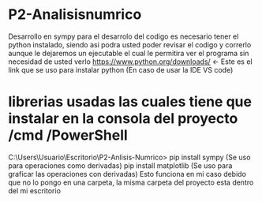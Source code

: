 # P2-Analisisnumrico
Desarrollo en sympy
para el desarrolo del codigo es necesario tener el python instalado, siendo asi podra usted poder revisar el codigo y correrlo
aunque le dejaremos un ejecutable el cual le permitira ver el programa sin necesidad de usted verlo
https://www.python.org/downloads/ <- Este es el link que se uso para instalar python (En caso de usar la IDE VS code)
# librerias usadas las cuales tiene que instalar en la consola del proyecto /cmd /PowerShell
 C:\Users\Usuario\Escritorio\P2-Anlisis-Numrico>
 pip install sympy (Se uso para operaciones como derivadas)
 pip install matplotlib (Se uso para graficar las operaciones con derivadas)
Esto funciona en mi caso debido que no lo pongo en una carpeta, la misma carpeta del proyecto esta dentro del mi escritorio
